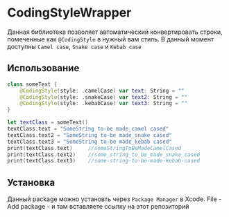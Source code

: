 # CodingStyleWrapper

Данная библиотека позволяет автоматический конвертировать строки, помеченные как `@CodingStyle` в нужный вам стиль.
В данный момент доступны `Camel case`, `Snake case` и `Kebab case`

## Использование

```Swift
class someText {
	@CodingStyle(style: .camelCase) var text: String = ""
	@CodingStyle(style: .snakeCase) var text2: String = ""
	@CodingStyle(style: .kebabCase) var text3: String = ""
}

let textClass = someText()
textClass.text = "SomeString to-be made_camel cased"
textClass.text2 = "SomeString to-be made_snake cased"
textClass.text3 = "SomeString to-be made_kebab cased"
print(textClass.text)     //someStringToBeMadeCamelCased
print(textClass.text2)    //some_string_to_be_made_snake_cased
print(textClass.text3)    //some-string-to-be-made-kebab-cased
```

## Установка

Данный package можно установть через `Package Manager` в Xcode.
File - Add package - и там вставляете ссылку на этот репозиторий


